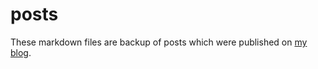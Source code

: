 # posts
These markdown files are backup of posts which were published on [my blog](blog.siyanh.icu).


